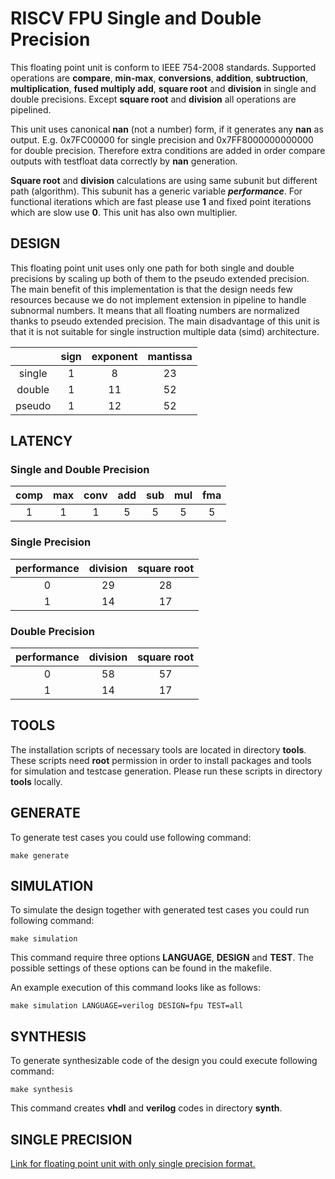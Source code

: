 # RISCV FPU Single and Double Precision #

This floating point unit is conform to IEEE 754-2008 standards. Supported operations are **compare**, **min-max**, **conversions**, **addition**, **subtruction**, **multiplication**, **fused multiply add**, **square root** and **division** in single and double precisions. Except **square root** and **division** all operations are pipelined.

This unit uses canonical **nan** (not a number) form, if it generates any **nan** as output. E.g. 0x7FC00000 for single precision and 0x7FF8000000000000 for double precision. Therefore extra conditions are added in order compare outputs with testfloat data correctly by **nan** generation.

**Square root** and **division** calculations are using same subunit but different path (algorithm). This subunit has a generic variable **_performance_**. For functional iterations which are fast please use **1** and fixed point iterations which are slow use **0**. This unit has also own multiplier.

## DESIGN ##

This floating point unit uses only one path for both single and double precisions by scaling up both of them to the pseudo extended precision. The main benefit of this implementation is that the design needs few resources because we do not implement extension in pipeline to handle subnormal numbers. It means that all floating numbers are normalized thanks to pseudo extended precision. The main disadvantage of this unit is that it is not suitable for single instruction multiple data (simd) architecture.

|        | sign | exponent | mantissa |
|:------:|:----:|:--------:|:--------:|
| single | 1    | 8        | 23       |
| double | 1    | 11       | 52       |
| pseudo | 1    | 12       | 52       |

## LATENCY ##

### Single and Double Precision ###

| comp | max | conv | add | sub | mul | fma |
|:----:|:---:|:----:|:---:|:---:|:---:|:---:|
| 1    | 1   | 1    | 5   | 5   | 5   | 5   |

### Single Precision ###

|performance| division | square root |
|:---------:|:--------:|:-----------:|
| 0         | 29       | 28          |
| 1         | 14       | 17          |

### Double Precision ###

|performance| division | square root |
|:---------:|:--------:|:-----------:|
| 0         | 58       | 57          |
| 1         | 14       | 17          |

## TOOLS ##

The installation scripts of necessary tools are located in directory **tools**. These scripts need **root** permission in order to install packages and tools for simulation and testcase generation. Please run these scripts in directory **tools** locally.

## GENERATE ##

To generate test cases you could use following command:

```console
make generate
```

## SIMULATION ##

To simulate the design together with generated test cases you could run following command:

```console
make simulation
```

This command require three options **LANGUAGE**, **DESIGN** and **TEST**. The possible settings of these options can be found in the makefile.

An example execution of this command looks like as follows:

```console
make simulation LANGUAGE=verilog DESIGN=fpu TEST=all
```

## SYNTHESIS ##

To generate synthesizable code of the design you could execute following command:

```console
make synthesis
```

This command creates **vhdl** and **verilog** codes in directory **synth**.

## SINGLE PRECISION ##

[Link for floating point unit with only single precision format.](https://github.com/taneroksuz/riscv-sfpu.git)
